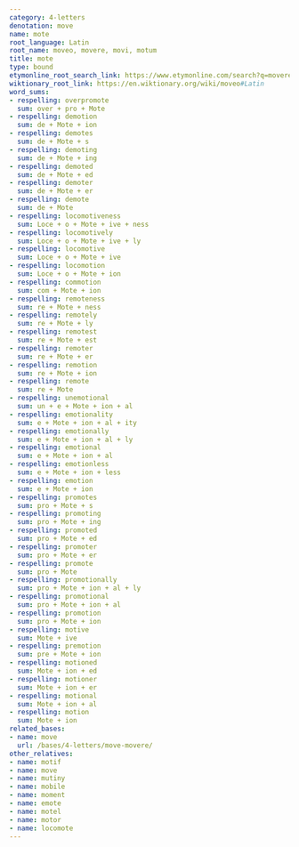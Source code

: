```yaml
---
category: 4-letters
denotation: move
name: mote
root_language: Latin
root_name: moveo, movere, movi, motum
title: mote
type: bound
etymonline_root_search_link: https://www.etymonline.com/search?q=movere
wiktionary_root_link: https://en.wiktionary.org/wiki/moveo#Latin
word_sums:
- respelling: overpromote
  sum: over + pro + Mote
- respelling: demotion
  sum: de + Mote + ion
- respelling: demotes
  sum: de + Mote + s
- respelling: demoting
  sum: de + Mote + ing
- respelling: demoted
  sum: de + Mote + ed
- respelling: demoter
  sum: de + Mote + er
- respelling: demote
  sum: de + Mote
- respelling: locomotiveness
  sum: Loce + o + Mote + ive + ness
- respelling: locomotively
  sum: Loce + o + Mote + ive + ly
- respelling: locomotive
  sum: Loce + o + Mote + ive
- respelling: locomotion
  sum: Loce + o + Mote + ion
- respelling: commotion
  sum: com + Mote + ion
- respelling: remoteness
  sum: re + Mote + ness
- respelling: remotely
  sum: re + Mote + ly
- respelling: remotest
  sum: re + Mote + est
- respelling: remoter
  sum: re + Mote + er
- respelling: remotion
  sum: re + Mote + ion
- respelling: remote
  sum: re + Mote
- respelling: unemotional
  sum: un + e + Mote + ion + al
- respelling: emotionality
  sum: e + Mote + ion + al + ity
- respelling: emotionally
  sum: e + Mote + ion + al + ly
- respelling: emotional
  sum: e + Mote + ion + al
- respelling: emotionless
  sum: e + Mote + ion + less
- respelling: emotion
  sum: e + Mote + ion
- respelling: promotes
  sum: pro + Mote + s
- respelling: promoting
  sum: pro + Mote + ing
- respelling: promoted
  sum: pro + Mote + ed
- respelling: promoter
  sum: pro + Mote + er
- respelling: promote
  sum: pro + Mote
- respelling: promotionally
  sum: pro + Mote + ion + al + ly
- respelling: promotional
  sum: pro + Mote + ion + al
- respelling: promotion
  sum: pro + Mote + ion
- respelling: motive
  sum: Mote + ive
- respelling: premotion
  sum: pre + Mote + ion
- respelling: motioned
  sum: Mote + ion + ed
- respelling: motioner
  sum: Mote + ion + er
- respelling: motional
  sum: Mote + ion + al
- respelling: motion
  sum: Mote + ion
related_bases:
- name: move
  url: /bases/4-letters/move-movere/
other_relatives:
- name: motif
- name: move
- name: mutiny
- name: mobile
- name: moment
- name: emote
- name: motel
- name: motor
- name: locomote
---
```

